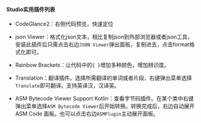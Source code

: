 
#### Studio实用插件列表

* CodeGlance2：右侧代码预览，快速定位

* json Viewer：格式化json文本，相比复制json到外部浏览器或者json工具，安装此插件后只需点击右边`JSON Viewer`弹出面板，复制进去，点击format格式化即可。

* Rainbow Brackets：让代码中的`{ }`增加多种颜色，增加辨识度。

* Translation：翻译插件。选择所需翻译的单词或者片段，右键弹出菜单选择`Translate`即可翻译。支持英译汉，汉译英。

* ASM Bytecode Viewer Support Kotlin：查看字节码插件。在某个类中右键弹出菜单选择`ASM Bytecode Viewer`后开始转换。转换完成后，右边自动展开ASM Code
  面板。也可以点击右边`ASMPlugin`主动展开面板。